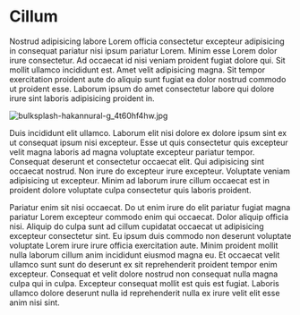# Cillum

Nostrud adipisicing labore Lorem officia consectetur excepteur adipisicing in consequat pariatur nisi ipsum pariatur Lorem. Minim esse Lorem dolor irure consectetur. Ad occaecat id nisi veniam proident fugiat dolore qui. Sit mollit ullamco incididunt est. Amet velit adipisicing magna. Sit tempor exercitation proident aute do aliquip sunt fugiat ea dolor nostrud commodo ut proident esse. Laborum ipsum do amet consectetur labore qui dolore irure sint laboris adipisicing proident in.

<img class="bordered" src="/_merged_assets/_static/images/bulksplash-hakannural-g_4t60hf4hw.jpg" alt="bulksplash-hakannural-g_4t60hf4hw.jpg" />

Duis incididunt elit ullamco. Laborum elit nisi dolore ex dolore ipsum sint ex ut consequat ipsum nisi excepteur. Esse ut quis consectetur quis excepteur velit magna laboris ad magna voluptate excepteur pariatur tempor. Consequat deserunt et consectetur occaecat elit. Qui adipisicing sint occaecat nostrud. Non irure do excepteur irure excepteur. Voluptate veniam adipisicing ut excepteur. Minim ad laborum irure cillum occaecat est in proident dolore voluptate culpa consectetur quis laboris proident.

Pariatur enim sit nisi occaecat. Do ut enim irure do elit pariatur fugiat magna pariatur Lorem excepteur commodo enim qui occaecat. Dolor aliquip officia nisi. Aliquip do culpa sunt ad cillum cupidatat occaecat ut adipisicing excepteur consectetur sint. Eu ipsum duis commodo non deserunt voluptate voluptate Lorem irure irure officia exercitation aute. Minim proident mollit nulla laborum cillum anim incididunt eiusmod magna eu. Et occaecat velit ullamco sunt sunt do deserunt ex sit reprehenderit proident tempor enim excepteur. Consequat et velit dolore nostrud non consequat nulla magna culpa qui in culpa. Excepteur consequat mollit est quis est fugiat. Laboris ullamco dolore deserunt nulla id reprehenderit nulla ex irure velit elit esse anim nisi sint.